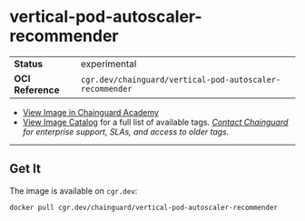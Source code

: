<!--monopod:start-->
# vertical-pod-autoscaler-recommender
| | |
| - | - |
| **Status** | experimental |
| **OCI Reference** | `cgr.dev/chainguard/vertical-pod-autoscaler-recommender` |


* [View Image in Chainguard Academy](https://edu.chainguard.dev/chainguard/chainguard-images/reference/vertical-pod-autoscaler-recommender/overview/)
* [View Image Catalog](https://console.enforce.dev/images/catalog) for a full list of available tags.
*[Contact Chainguard](https://www.chainguard.dev/chainguard-images) for enterprise support, SLAs, and access to older tags.*

---
<!--monopod:end-->

## Get It

The image is available on `cgr.dev`:

```
docker pull cgr.dev/chainguard/vertical-pod-autoscaler-recommender
```
